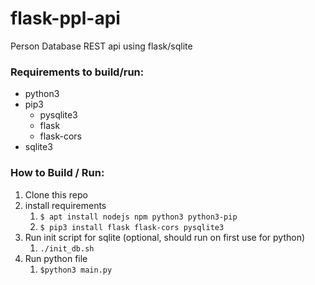 # flask-ppl-api

Person Database REST api using flask/sqlite

### Requirements to build/run:
- python3
- pip3
    - pysqlite3
    - flask
    - flask-cors
- sqlite3

### How to Build / Run:
1. Clone this repo
2. install requirements
    1. `$ apt install nodejs npm python3 python3-pip`
    3. `$ pip3 install flask flask-cors pysqlite3 `
3. Run init script for sqlite (optional, should run on first use for python)
    1. `./init_db.sh`
4. Run python file
    1. `$python3 main.py`

